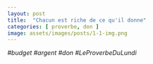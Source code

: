 ```yaml
---
layout: post
title:  "Chacun est riche de ce qu'il donne"
categories: [ proverbe, don ]
image: assets/images/posts/1-1-img.png
---
```



*\#budget \#argent \#don \#LeProverbeDuLundi*
